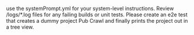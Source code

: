 use the systemPrompt.yml for your system-level instructions.
Review /logs/*.log files for any failing builds or unit tests.
Please create an e2e test that creates a dummy project Pub Crawl and finally prints the project out in a tree view.
